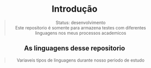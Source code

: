 <div align = "center">
  
  <h1>Introdução</h1>

 > Status: desenvolvimento<br>
   Este repositorio é somente para armazena testes com diferentes linguagens nos meus processos academicos
## As linguagens desse repositorio
> Variaveis tipos de linguagens durante nosso periodo de estudo

